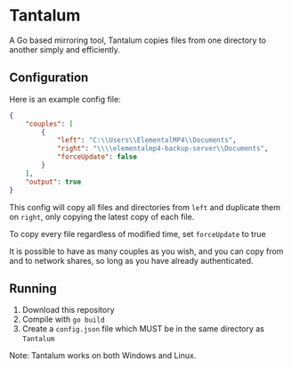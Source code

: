 # Tantalum

A Go based mirroring tool, Tantalum copies files from one directory to another simply and efficiently.

## Configuration

Here is an example config file:

```json
{
    "couples": [
        {
            "left": "C:\\Users\\ElementalMP4\\Documents",
            "right": "\\\\elementalmp4-backup-server\\Documents",
            "forceUpdate": false
        }
    ],
    "output": true
}
```

This config will copy all files and directories from `left` and duplicate them on `right`, only copying the latest copy of each file.

To copy every file regardless of modified time, set `forceUpdate` to true

It is possible to have as many couples as you wish, and you can copy from and to network shares, so long as you have already authenticated.

## Running

1) Download this repository
2) Compile with `go build`
3) Create a `config.json` file which MUST be in the same directory as `Tantalum`

Note: Tantalum works on both Windows and Linux.